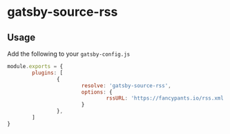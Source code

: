 # gatsby-source-rss

## Usage
Add the following to your `gatsby-config.js`

```js
module.exports = {
        plugins: [
                {
                        resolve: 'gatsby-source-rss',
                        options: {
                                rssURL: 'https://fancypants.io/rss.xml'
                        }
                },
        ]
}
```